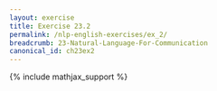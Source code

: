```yaml
---
layout: exercise
title: Exercise 23.2
permalink: /nlp-english-exercises/ex_2/
breadcrumb: 23-Natural-Language-For-Communication
canonical_id: ch23ex2
---
```


{% include mathjax_support %}
